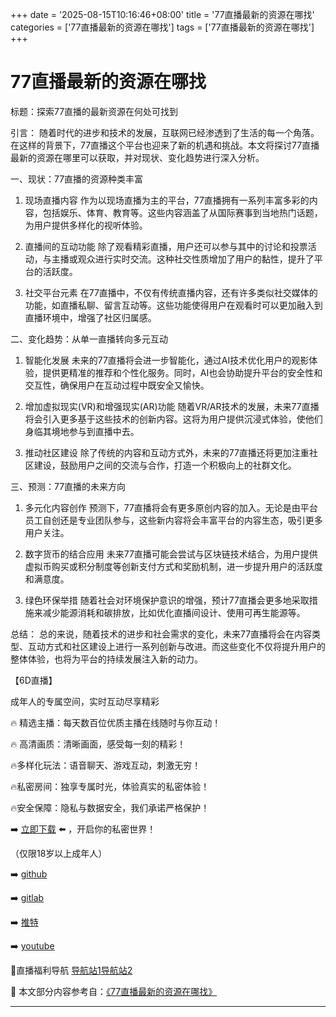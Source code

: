+++
date = '2025-08-15T10:16:46+08:00'
title = '77直播最新的资源在哪找'
categories = ['77直播最新的资源在哪找']
tags = ['77直播最新的资源在哪找']
+++

# 77直播最新的资源在哪找

标题：探索77直播的最新资源在何处可找到

引言：
随着时代的进步和技术的发展，互联网已经渗透到了生活的每一个角落。在这样的背景下，77直播这个平台也迎来了新的机遇和挑战。本文将探讨77直播最新的资源在哪里可以获取，并对现状、变化趋势进行深入分析。

一、现状：77直播的资源种类丰富

1. 现场直播内容
   作为以现场直播为主的平台，77直播拥有一系列丰富多彩的内容，包括娱乐、体育、教育等。这些内容涵盖了从国际赛事到当地热门话题，为用户提供多样化的视听体验。

2. 直播间的互动功能
   除了观看精彩直播，用户还可以参与其中的讨论和投票活动，与主播或观众进行实时交流。这种社交性质增加了用户的黏性，提升了平台的活跃度。

3. 社交平台元素
   在77直播中，不仅有传统直播内容，还有许多类似社交媒体的功能，如直播私聊、留言互动等。这些功能使得用户在观看时可以更加融入到直播环境中，增强了社区归属感。

二、变化趋势：从单一直播转向多元互动

1. 智能化发展
   未来的77直播将会进一步智能化，通过AI技术优化用户的观影体验，提供更精准的推荐和个性化服务。同时，AI也会协助提升平台的安全性和交互性，确保用户在互动过程中既安全又愉快。

2. 增加虚拟现实(VR)和增强现实(AR)功能
   随着VR/AR技术的发展，未来77直播将会引入更多基于这些技术的创新内容。这将为用户提供沉浸式体验，使他们身临其境地参与到直播中去。

3. 推动社区建设
   除了传统的内容和互动方式外，未来的77直播还将更加注重社区建设，鼓励用户之间的交流与合作，打造一个积极向上的社群文化。

三、预测：77直播的未来方向

1. 多元化内容创作
   预测下，77直播将会有更多原创内容的加入。无论是由平台员工自创还是专业团队参与，这些新内容将会丰富平台的内容生态，吸引更多用户关注。

2. 数字货币的结合应用
   未来77直播可能会尝试与区块链技术结合，为用户提供虚拟币购买或积分制度等创新支付方式和奖励机制，进一步提升用户的活跃度和满意度。

3. 绿色环保举措
   随着社会对环境保护意识的增强，预计77直播会更多地采取措施来减少能源消耗和碳排放，比如优化直播间设计、使用可再生能源等。

总结：
总的来说，随着技术的进步和社会需求的变化，未来77直播将会在内容类型、互动方式和社区建设上进行一系列创新与改进。而这些变化不仅将提升用户的整体体验，也将为平台的持续发展注入新的动力。

【6D直播】

 成年人的专属空间，实时互动尽享精彩

🔥 精选主播：每天数百位优质主播在线随时与你互动！

🔥 高清画质：清晰画面，感受每一刻的精彩！

🔥多样化玩法：语音聊天、游戏互动，刺激无穷！

🔥私密房间：独享专属时光，体验真实的私密体验！

🔥安全保障：隐私与数据安全，我们承诺严格保护！

➡️ [立即下载](https://down123.s3.ap-east-1.amazonaws.com/down/down.html?channelCode=blog) ⬅️ ，开启你的私密世界！

 （仅限18岁以上成年人）

➡️ [github](https://aldult-live.github.io/)

➡️ [gitlab](https://seo-09598d.gitlab.io/)

➡️ [推特](https://x.com/wegame33)

➡️ [youtube](https://www.youtube.com/@6Dlive)

🔞直播福利导航   [导航站1](https://webstack-86085a.gitlab.io/)[导航站2](https://onlygit123-2.github.io/)

📘 本文部分内容参考自：[《77直播最新的资源在哪找》](https://webstack-hugo-7.pages.dev/)

---
